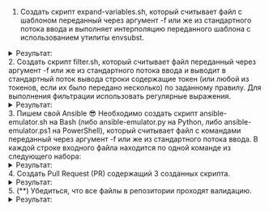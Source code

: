 1. Создать скрипт expand-variables.sh, который считывает файл с шаблоном переданный через аргумент -f или же из стандартного потока ввода и выполняет интерполяцию переданного шаблона с использованием утилиты envsubst.
<details><summary>Результат:</summary>


</details>
2. Создать скрипт filter.sh, который считывает файл переданный через аргумент -f или же из стандартного потока ввода и выводит в стандартный поток вывода строки содержащие токен (или любой из токенов, если их было передано несколько) по заданному правилу. Для выполнения фильтрации использовать регулярные выражения.
<details><summary>Результат:</summary>


</details>
3. Пишем свой Ansible 😎 Необходимо создать скрипт ansible-emulator.sh на Bash (либо ansible-emulator.py на Python, либо ansible-emulator.ps1 на PowerShell), который считывает файл с командами переданный через аргумент -f или же из стандартного потока ввода. В каждой строке входного файла находится по одной команде из следующего набора:
<details><summary>Результат:</summary>


</details>
4. Создать Pull Request (PR) содержащий 3 созданных скрипта.
<details><summary>Результат:</summary>


</details>
5. (**) Убедиться, что все файлы в репозитории проходят валидацию.
<details><summary>Результат:</summary>


</details>
